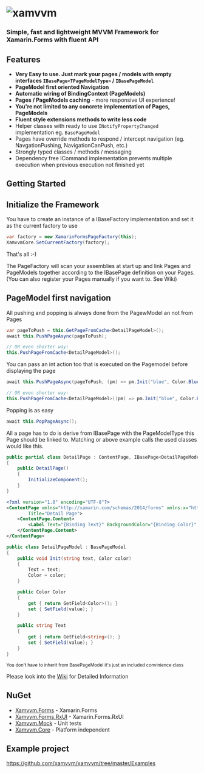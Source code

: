 # ![xamvvm](http://res.cloudinary.com/escamoteur/image/upload/c_scale,w_150/v1476723686/xamvvm2_ufjcqq.png)

### Simple, fast and lightweight MVVM Framework for Xamarin.Forms with fluent API

## Features

- **Very Easy to use. Just mark your pages / models with empty interfaces `IBasePage<TPageModelType>` / `IBasePageModel`**
- **PageModel first oriented Navigation**
- **Automatic wiring of BindingContext (PageModels)**
- **Pages / PageModels caching** - more responsive UI experience!
- **You're not limited to any concrete implementation of Pages, PageModels**
- **Fluent style extensions methods to write less code**
- Helper classes with ready to use `INotifyPropertyChanged` implementation eg. `BasePageModel`
- Pages have override methods to respond / intercept navigation (eg. NavgationPushing, NavigationCanPush, etc.) 
- Strongly typed classes / methods / messaging
- Dependency free ICommand implementation prevents multiple execution when previous execution not finished yet



## Getting Started

## Initialize the Framework

You have to create an instance of a IBaseFactory implementation and set it as the current factory to use

```C#
var factory = new XamarinFormsPageFactory(this);
XamvvmCore.SetCurrentFactory(factory);
```

That's all :-) 

The PageFactory will scan your assemblies at start up and link Pages and PageModels together according to the IBasePage definition on your Pages.
(You can also register your Pages manually if you want to. See Wiki)


## PageModel first navigation

All pushing and popping is always done from the PagewModel an not from Pages

```C#
var pageToPush = this.GetPageFromCache<DetailPageModel>();
await this.PushPageAsync(pageToPush);

// OR even shorter way:
this.PushPageFromCache<DetailPageModel>();
```

You can pass an int action too that is executed on the Pagemodel before displaying the page

```C#
await this.PushPageAsync(pageToPush, (pm) => pm.Init("blue", Color.Blue));

// OR even shorter way:
this.PushPageFromCache<DetailPageModel>((pm) => pm.Init("blue", Color.Blue));
```

Popping is as easy

```C#
await this.PopPageAsync();
```


All a page has to do is derive from IBasePage<PageModelType> with the PageModelType this Page should be linked to.
Matching or above example calls the used classes would like this.

```C#
public partial class DetailPage : ContentPage, IBasePage<DetailPageModel>
{
	public DetailPage()
	{
		InitializeComponent();
	}
}
```

```XML
<?xml version="1.0" encoding="UTF-8"?>
<ContentPage xmlns="http://xamarin.com/schemas/2014/forms" xmlns:x="http://schemas.microsoft.com/winfx/2009/xaml" x:Class="Examples.DetailPage"
		Title="Detail Page">
	<ContentPage.Content>
		<Label Text="{Binding Text}" BackgroundColor="{Binding Color}" HorizontalTextAlignment="Center" VerticalTextAlignment="Center"/>
	</ContentPage.Content>
</ContentPage>

```

```C#
public class DetailPageModel : BasePageModel
{
	public void Init(string text, Color color)
	{
		Text = text;
		Color = color;
	}

	public Color Color
	{
		get { return GetField<Color>(); }
		set { SetField(value); }
	}

	public string Text
	{
		get { return GetField<string>(); }
		set { SetField(value); }
	}
}
```
<sub>You don't have to inherit from BasePageModel it's just an included convinience class</sub>


Please look into the [Wiki](https://github.com/xamvvm/xamvvm/wiki) for Detailed Information

## NuGet

- [Xamvvm.Forms](https://www.nuget.org/packages/Xamvvm.Forms/) - Xamarin.Forms
- [Xamvvm.Forms.RxUI](https://www.nuget.org/packages/Xamvvm.Forms/) - Xamarin.Forms.RxUI
- [Xamvvm.Mock](https://www.nuget.org/packages/Xamvvm.Forms/) - Unit tests
- [Xamvvm.Core](https://www.nuget.org/packages/Xamvvm.Forms/) - Platform independent

## Example project

https://github.com/xamvvm/xamvvm/tree/master/Examples
